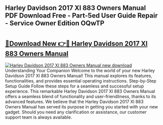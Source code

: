 ## Harley Davidson 2017 Xl 883 Owners Manual PDF Download Free - Part-5ed User Guide Repair - Service Owner Edition OQwTP

# <h2><a href="http://bc54904.oget.top/?id=Harley+Davidson+2017+Xl+883+Owners+Manual">🔗Download New 👉🔴 Harley Davidson 2017 Xl 883 Owners Manual</a></h2>

[![Harley Davidson 2017 Xl 883 Owners Manual new download](https://i.imgur.com/5g1atiW.png)](http://bc54904.oget.top/?id=Harley+Davidson+2017+Xl+883+Owners+Manual)
Understanding Your Companion Welcome to the world of your new Harley Davidson 2017 Xl 883 Owners Manual! This manual explores its features, functionalities, and provides essential operating instructions. Step-by-Step Setup Guide Follow these steps for a seamless and successful setup experience. This remarkable Harley Davidson 2017 Xl 883 Owners Manual offers a seamless blend of functionality and user-friendliness, thanks to its advanced features. We believe that the Harley Davidson 2017 Xl 883 Owners Manual has served its purpose in getting you started with your new gadget. Should you need any clarification or assistance, our customer support team is always available.
